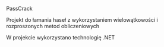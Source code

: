 PassCrack

Projekt do łamania haseł z wykorzystaniem wielowątkowości i rozproszonych metod obliczeniowych

W projekcie wykorzystano technologię .NET
